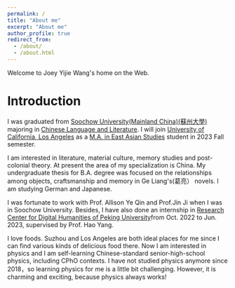 ```yaml
---
permalink: /
title: "About me"
excerpt: "About me"
author_profile: true
redirect_from: 
  - /about/
  - /about.html
---
```


Welcome to Joey Yijie Wang's home on the Web.

Introduction 
======
I was graduated from [Soochow University(Mainland China)(蘇州大學)](https://suda.edu.cn) majoring in [Chinese Language and Literature](https://wxy.suda.edu.cn). I will join [University of California, Los Angeles](https://ucla.edu) as a [M.A. in East Asian Studies](https://www.international.ucla.edu/easma) student in 2023 Fall semester.

I am interested in literature, material culture, memory studies and post-colonial theory. At present the area of my specialization is China. My undergraduate thesis for B.A. degree was focused on the relationships among objects, craftsmanship and memory in Ge Liang's(葛亮） novels. I am studying German and Japanese. 
  
I was fortunate to work with Prof. Allison Ye Qin and Prof.Jin Ji when I was in Soochow University. Besides, I have also done an internship in [Research Center for Digital Humanities of Peking University](https://pkudh.org)from Oct. 2022 to Jun. 2023, supervised by Prof. Hao Yang. 

I love foods. Suzhou and Los Angeles are both ideal places for me since I can find various kinds of delicious food there. Now I am interested in physics and I am self-learning Chinese-standard senior-high-school physics, including CPhO contexts. I have not studied physics anymore since 2018，so learning physics for me is a little bit challenging. However, it is charming and exciting, because physics always works!


